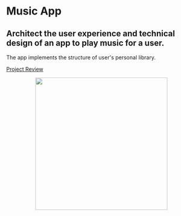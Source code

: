 # Music App

## Architect the user experience and technical design of an app to play music for a user.

The app implements the structure of user's personal library.

[Project Review](https://review.udacity.com/#!/reviews/622319/shared)

<p align="center">
  <img src="Demo/demo.gif"  width="350"/>
</p>
